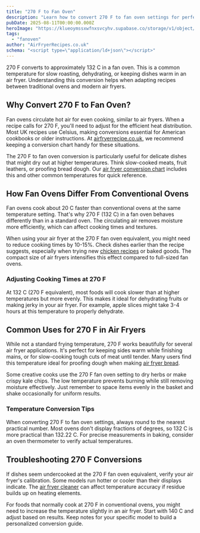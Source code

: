 ```yaml
---
title: "270 F to Fan Oven"
description: "Learn how to convert 270 F to fan oven settings for perfect air frying. Includes temperature charts and cooking tips for UK kitchens."
pubDate: 2025-08-11T00:00:00.000Z
heroImage: "https://klueoymssxwfnxsvcyhv.supabase.co/storage/v1/object/public/md/270-f-to-fan-oven-f9c87262.png"
tags:
  - "fanoven"
author: "AirFryerRecipes.co.uk"
schema: "<script type=\"application/ld+json\"></script>"
---
```


<p>270 F converts to approximately 132 C in a fan oven. This is a common temperature for slow roasting, dehydrating, or keeping dishes warm in an air fryer. Understanding this conversion helps when adapting recipes between traditional ovens and modern air fryers.</p>

<h2>Why Convert 270 F to Fan Oven?</h2>
<p>Fan ovens circulate hot air for even cooking, similar to air fryers. When a recipe calls for 270 F, you'll need to adjust for the efficient heat distribution. Most UK recipes use Celsius, making conversions essential for American cookbooks or older instructions. At <a href=https://www.airfryerrecipe.co.uk>airfryerrecipe.co.uk</a>, we recommend keeping a conversion chart handy for these situations.</p>
<p>The 270 F to fan oven conversion is particularly useful for delicate dishes that might dry out at higher temperatures. Think slow-cooked meats, fruit leathers, or proofing bread dough. Our <a href=https://www.airfryerrecipe.co.uk/air-fryer-conversion-chart>air fryer conversion chart</a> includes this and other common temperatures for quick reference.</p>

<h2>How Fan Ovens Differ From Conventional Ovens</h2>
<p>Fan ovens cook about 20 C faster than conventional ovens at the same temperature setting. That's why 270 F (132 C) in a fan oven behaves differently than in a standard oven. The circulating air removes moisture more efficiently, which can affect cooking times and textures.</p>
<p>When using your air fryer at the 270 F fan oven equivalent, you might need to reduce cooking times by 10-15%. Check dishes earlier than the recipe suggests, especially when trying new <a href=https://www.airfryerrecipe.co.uk/recipe-category/chicken>chicken recipes</a> or baked goods. The compact size of air fryers intensifies this effect compared to full-sized fan ovens.</p>

<h3>Adjusting Cooking Times at 270 F</h3>
<p>At 132 C (270 F equivalent), most foods will cook slower than at higher temperatures but more evenly. This makes it ideal for dehydrating fruits or making jerky in your air fryer. For example, apple slices might take 3-4 hours at this temperature to properly dehydrate.</p>

<h2>Common Uses for 270 F in Air Fryers</h2>
<p>While not a standard frying temperature, 270 F works beautifully for several air fryer applications. It's perfect for keeping sides warm while finishing mains, or for slow-cooking tough cuts of meat until tender. Many users find this temperature ideal for proofing dough when making <a href=https://www.airfryerrecipe.co.uk/recipe-category/bread>air fryer bread</a>.</p>
<p>Some creative cooks use the 270 F fan oven setting to dry herbs or make crispy kale chips. The low temperature prevents burning while still removing moisture effectively. Just remember to space items evenly in the basket and shake occasionally for uniform results.</p>

<h3>Temperature Conversion Tips</h3>
<p>When converting 270 F to fan oven settings, always round to the nearest practical number. Most ovens don't display fractions of degrees, so 132 C is more practical than 132.22 C. For precise measurements in baking, consider an oven thermometer to verify actual temperatures.</p>

<h2>Troubleshooting 270 F Conversions</h2>
<p>If dishes seem undercooked at the 270 F fan oven equivalent, verify your air fryer's calibration. Some models run hotter or cooler than their displays indicate. The <a href=https://www.airfryerrecipe.co.uk/air-fryer-cleaner>air fryer cleaner</a> can affect temperature accuracy if residue builds up on heating elements.</p>
<p>For foods that normally cook at 270 F in conventional ovens, you might need to increase the temperature slightly in an air fryer. Start with 140 C and adjust based on results. Keep notes for your specific model to build a personalized conversion guide.</p>